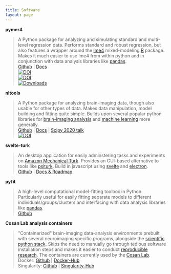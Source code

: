 ```yaml
---
title: Software
layout: page
---
```

<asciinema-player src="/assets/ascii/software.json" width="200" rows="6"  autoplay="1" font-size="1.05em" speed="6"></asciinema-player>


**pymer4**

>A Python package for analyzing and simulating standard and multi-level regression data. Performs standard and robust regression, but also features a wrapper around the [lme4](https://cran.r-project.org/web/packages/lme4/index.html) mixed-modeling [R](https://www.r-project.org/) package. Makes it much easier to use lme4 from within python and in conjunction with data analysis libraries like [pandas](http://pandas.pydata.org/).  
>[Github](https://github.com/ejolly/pymer4) |  [Docs](http://eshinjolly.com/pymer4/)  
[![DOI](https://zenodo.org/badge/90598701.svg)](https://zenodo.org/record/1523205)  
[![DOI](http://joss.theoj.org/papers/10.21105/joss.00862/status.svg)](https://doi.org/10.21105/joss.00862)  
[![Downloads](https://pepy.tech/badge/pymer4)](https://pepy.tech/project/pymer4)

**nltools**

>A Python package for analyzing brain-imaging data, though also usable for other types of data. Makes data manipulation, model building and fitting quite simple. Builds upon several popular python libraries for [brain-imaging analysis](http://nipy.org/) and [machine learning](http://scikit-learn.org/stable/) more generally.         
>[Github](https://github.com/ljchang/nltools) |  [Docs](http://neurolearn.readthedocs.io/en/latest/) | [Scipy 2020 talk](https://youtu.be/1c1AnXLs7xM)   
[![DOI](https://zenodo.org/badge/DOI/10.5281/zenodo.2229813.svg)](https://doi.org/10.5281/zenodo.2229813)  


**svelte-turk**

>An desktop application for easily adminstering tasks and experiments on [Amazon Mechanical Turk](https://www.mturk.com/). Provides an GUI-based alternative to tools like [psiturk](http://psiturk.org/). Build in javascript using [svelte](https://svelte.dev/) and [electron](https://www.electronjs.org/).          
>[Github](https://github.com/ejolly/svelte-turk) |  [Docs & Roadmap](https://www.notion.so/ejolly/Svelte-Turk-6c250e6f736642b0a1271c027514d5fb)   

**pyfit**

>A high-level computational model-fitting toolbox in Python. Particularly useful for easily fitting separate models to different individuals/groups/clusters and interfacing with data analysis libraries like  [pandas](http://pandas.pydata.org/).  
>[Github](https://github.com/ejolly/pyfit)


**Cosan Lab analysis containers**

>"Containerized" brain-imaging data-analysis environments prebuilt with several neuroimaging specific programs, alongside the [scientific python stack](https://www.scipy.org/about.html). Skips the need to manually go through tedious software installation steps and makes it easier to conduct [reproducible research](http://www.nature.com/nrn/journal/v18/n2/full/nrn.2016.167.html). The containers are currently used by the [Cosan Lab](http://cosanlab.com/).       
>Docker: [Github](https://github.com/cosanlab/cosanToolsDocker) | [Docker-Hub](https://hub.docker.com/r/ejolly/cosantoolsdocker/)  
>Singularity: [Github](https://github.com/cosanlab/cosanToolsSingularity) | [Singularity-Hub](https://singularity-hub.org/collections/108/)
